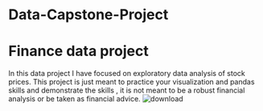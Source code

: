 # Data-Capstone-Project
# Finance data project 
In this data project I have focused on exploratory data analysis of stock prices. This project is just meant to practice your visualization and pandas skills and demonstrate the skills , it is not meant to be a robust financial analysis or be taken as financial advice.
![download](https://user-images.githubusercontent.com/97249971/148708249-f82d92cd-627f-4caa-b5ed-ffc387dec1c6.png)
